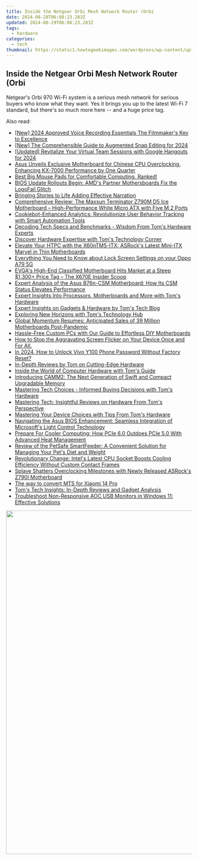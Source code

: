 ```yaml
---
title: Inside the Netgear Orbi Mesh Network Router (Orbi
date: 2024-08-28T06:08:23.283Z
updated: 2024-08-29T06:08:23.283Z
tags:
  - hardware
categories:
  - tech
thumbnail: https://static1.howtogeekimages.com/wordpress/wp-content/uploads/wm/2024/03/netgear-orbi-970-mesh-wi-fi-7-system.jpg
---
```


## Inside the Netgear Orbi Mesh Network Router (Orbi

Netgear's Orbi 970 Wi-Fi system is a serious mesh network for serious buyers who know what they want. Yes it brings you up to the latest Wi-Fi 7 standard, but there's so much more here -- and a huge price tag.

<ins class="adsbygoogle"
     style="display:block"
     data-ad-format="autorelaxed"
     data-ad-client="ca-pub-7571918770474297"
     data-ad-slot="1223367746"></ins>



<ins class="adsbygoogle"
     style="display:block"
     data-ad-client="ca-pub-7571918770474297"
     data-ad-slot="8358498916"
     data-ad-format="auto"
     data-full-width-responsive="true"></ins>

<span class="atpl-alsoreadstyle">Also read:</span>
<div><ul>
<li><a href="https://visual-screen-recording.techidaily.com/new-2024-approved-voice-recording-essentials-the-filmmakers-key-to-excellence/"><u>[New] 2024 Approved  Voice Recording Essentials  The Filmmaker's Key to Excellence</u></a></li>
<li><a href="https://snapchat-videos.techidaily.com/new-the-comprehensible-guide-to-augmented-snap-editing-for-2024/"><u>[New] The Comprehensible Guide to Augmented Snap Editing for 2024</u></a></li>
<li><a href="https://video-capture.techidaily.com/updated-revitalize-your-virtual-team-sessions-with-google-hangouts-for-2024/"><u>[Updated] Revitalize Your Virtual Team Sessions with Google Hangouts for 2024</u></a></li>
<li><a href="https://hardware-tips.techidaily.com/asus-unveils-exclusive-motherboard-for-chinese-cpu-overclocking-enhancing-kx-7000-performance-by-one-quarter/"><u>Asus Unveils Exclusive Motherboard for Chinese CPU Overclocking, Enhancing KX-7000 Performance by One Quarter</u></a></li>
<li><a href="https://buynow-tips.techidaily.com/best-big-mouse-pads-for-comfortable-computing-ranked/"><u>Best Big Mouse Pads for Comfortable Computing, Ranked!</u></a></li>
<li><a href="https://hardware-tips.techidaily.com/bios-update-rollouts-begin-amds-partner-mothersboards-fix-the-logofail-glitch/"><u>BIOS Update Rollouts Begin: AMD's Partner Mothersboards Fix the LogoFail Glitch</u></a></li>
<li><a href="https://extra-lessons.techidaily.com/bringing-stories-to-life-adding-effective-narration/"><u>Bringing Stories to Life  Adding Effective Narration</u></a></li>
<li><a href="https://hardware-tips.techidaily.com/comprehensive-review-the-maxsun-terminator-z790m-d5-ice-motherboard-high-performance-white-micro-atx-with-five-m2-ports/"><u>Comprehensive Review: The Maxsun Terminator Z790M D5 Ice Motherboard – High-Performance White Micro ATX with Five M.2 Ports</u></a></li>
<li><a href="https://vp-tips.techidaily.com/cookiebot-enhanced-analytics-revolutionize-user-behavior-tracking-with-smart-automation-tools/"><u>Cookiebot-Enhanced Analytics: Revolutionize User Behavior Tracking with Smart Automation Tools</u></a></li>
<li><a href="https://hardware-tips.techidaily.com/decoding-tech-specs-and-benchmarks-wisdom-from-toms-hardware-experts/"><u>Decoding Tech Specs and Benchmarks - Wisdom From Tom's Hardware Experts</u></a></li>
<li><a href="https://hardware-tips.techidaily.com/discover-hardware-expertise-with-toms-technology-corner/"><u>Discover Hardware Expertise with Tom's Technology Corner</u></a></li>
<li><a href="https://hardware-tips.techidaily.com/elevate-your-htpc-with-the-x60ntm5-itx-asrocks-latest-mini-itx-marvel-in-thin-motherboards/"><u>Elevate Your HTPC with the X60nTM5-ITX: ASRock's Latest Mini-ITX Marvel in Thin Motherboards</u></a></li>
<li><a href="https://android-unlock.techidaily.com/everything-you-need-to-know-about-lock-screen-settings-on-your-oppo-a79-5g-by-drfone-android/"><u>Everything You Need to Know about Lock Screen Settings on your Oppo A79 5G</u></a></li>
<li><a href="https://hardware-tips.techidaily.com/evgas-high-end-classified-motherboard-hits-market-at-a-steep-1300plus-price-tag-the-x670e-insider-scoop/"><u>EVGA's High-End Classified Motherboard Hits Market at a Steep $1,300+ Price Tag – The X670E Insider Scoop</u></a></li>
<li><a href="https://hardware-tips.techidaily.com/expert-analysis-of-the-asus-b76n-csm-motherboard-how-its-csm-status-elevates-performance/"><u>Expert Analysis of the Asus B76n-CSM Motherboard: How Its CSM Status Elevates Performance</u></a></li>
<li><a href="https://hardware-tips.techidaily.com/expert-insights-into-processors-motherboards-and-more-with-toms-hardware/"><u>Expert Insights Into Processors, Motherboards and More with Tom's Hardware</u></a></li>
<li><a href="https://hardware-tips.techidaily.com/expert-insights-on-gadgets-and-hardware-by-toms-tech-blog/"><u>Expert Insights on Gadgets & Hardware by Tom's Tech Blog</u></a></li>
<li><a href="https://hardware-tips.techidaily.com/exploring-new-horizons-with-toms-technology-hub/"><u>Exploring New Horizons with Tom's Technology Hub</u></a></li>
<li><a href="https://hardware-tips.techidaily.com/global-momentum-resumes-anticipated-sales-of-39-million-motherboards-post-pandemic/"><u>Global Momentum Resumes: Anticipated Sales of 39 Million Motherboards Post-Pandemic</u></a></li>
<li><a href="https://hardware-tips.techidaily.com/hassle-free-custom-pcs-with-our-guide-to-effortless-diy-motherboards/"><u>Hassle-Free Custom PCs with Our Guide to Effortless DIY Motherboards</u></a></li>
<li><a href="https://win-able.techidaily.com/how-to-stop-the-aggravating-screen-flicker-on-your-device-once-and-for-all/"><u>How to Stop the Aggravating Screen Flicker on Your Device Once and For All.</u></a></li>
<li><a href="https://android-unlock.techidaily.com/in-2024-how-to-unlock-vivo-y100-phone-password-without-factory-reset-by-drfone-android/"><u>In 2024, How to Unlock Vivo Y100 Phone Password Without Factory Reset?</u></a></li>
<li><a href="https://hardware-tips.techidaily.com/in-depth-reviews-by-tom-on-cutting-edge-hardware/"><u>In-Depth Reviews by Tom on Cutting-Edge Hardware</u></a></li>
<li><a href="https://hardware-tips.techidaily.com/inside-the-world-of-computer-hardware-with-toms-guide/"><u>Inside the World of Computer Hardware with Tom's Guide</u></a></li>
<li><a href="https://hardware-tips.techidaily.com/introducing-camm2-the-next-generation-of-swift-and-compact-upgradable-memory/"><u>Introducing CAMM2: The Next Generation of Swift and Compact Upgradable Memory</u></a></li>
<li><a href="https://hardware-tips.techidaily.com/mastering-tech-choices-informed-buying-decisions-with-toms-hardware/"><u>Mastering Tech Choices - Informed Buying Decisions with Tom's Hardware</u></a></li>
<li><a href="https://hardware-tips.techidaily.com/mastering-tech-insightful-reviews-on-hardware-from-toms-perspective/"><u>Mastering Tech: Insightful Reviews on Hardware From Tom's Perspective</u></a></li>
<li><a href="https://hardware-tips.techidaily.com/mastering-your-device-choices-with-tips-from-toms-hardware/"><u>Mastering Your Device Choices with Tips From Tom's Hardware</u></a></li>
<li><a href="https://hardware-tips.techidaily.com/navigating-the-asus-bios-enhancement-seamless-integration-of-microsofts-light-control-technology/"><u>Navigating the Asus BIOS Enhancement: Seamless Integration of Microsoft's Light Control Technology</u></a></li>
<li><a href="https://hardware-tips.techidaily.com/prepare-for-cooler-computing-how-pcie-60-outdoes-pcie-50-with-advanced-heat-management/"><u>Prepare For Cooler Computing: How PCIe 6.0 Outdoes PCIe 5.0 With Advanced Heat Management</u></a></li>
<li><a href="https://buynow-info.techidaily.com/review-of-the-petsafe-smartfeeder-a-convenient-solution-for-managing-your-pets-diet-and-weight/"><u>Review of the PetSafe SmartFeeder: A Convenient Solution for Managing Your Pet's Diet and Weight</u></a></li>
<li><a href="https://hardware-tips.techidaily.com/revolutionary-change-intels-latest-cpu-socket-boosts-cooling-efficiency-without-custom-contact-frames/"><u>Revolutionary Change: Intel's Latest CPU Socket Boosts Cooling Efficiency Without Custom Contact Frames</u></a></li>
<li><a href="https://hardware-tips.techidaily.com/splave-shatters-overclocking-milestones-with-newly-released-asrocks-z790i-motherboard/"><u>Splave Shatters Overclocking Milestones with Newly Released ASRock's Z790I Motherboard</u></a></li>
<li><a href="https://techidaily.com/the-way-to-convert-mts-for-xiaomi-14-pro-by-aiseesoft-video-converter-play-mts-on-android/"><u>The way to convert MTS for Xiaomi 14 Pro</u></a></li>
<li><a href="https://hardware-tips.techidaily.com/toms-tech-insights-in-depth-reviews-and-gadget-analysis/"><u>Tom's Tech Insights: In-Depth Reviews and Gadget Analysis</u></a></li>
<li><a href="https://win-howtos.techidaily.com/troubleshoot-non-responsive-aoc-usb-monitors-in-windows-11-effective-solutions/"><u>Troubleshoot Non-Responsive AOC USB Monitors in Windows 11: Effective Solutions</u></a></li>
</ul></div>

<!-- affiliate ads begin -->
<a href="https://ancheer.sjv.io/c/5597632/1657301/17326" target="_top" id="1657301"><img src="//a.impactradius-go.com/display-ad/17326-1657301" border="0" alt="" width="1920" height="933"/></a><img height="0" width="0" src="https://imp.pxf.io/i/5597632/1657301/17326" style="position:absolute;visibility:hidden;" border="0" />
<!-- affiliate ads end -->